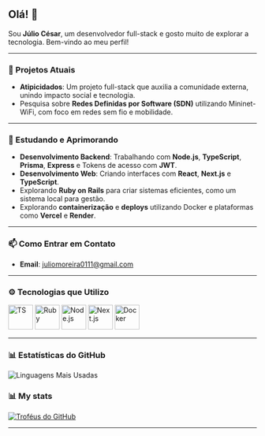 ## Olá! 👋

Sou **Júlio César**, um desenvolvedor full-stack e gosto muito de explorar a tecnologia. Bem-vindo ao meu perfil!

---

### 🔭 Projetos Atuais
- **Atipicidados**: Um projeto full-stack que auxilia a comunidade externa, unindo impacto social e tecnologia.
- Pesquisa sobre **Redes Definidas por Software (SDN)** utilizando Mininet-WiFi, com foco em redes sem fio e mobilidade.

---

### 🌱 Estudando e Aprimorando
- **Desenvolvimento Backend**: Trabalhando com **Node.js**, **TypeScript**, **Prisma**, **Express** e Tokens de acesso com **JWT**.
- **Desenvolvimento Web**: Criando interfaces com **React**, **Next.js** e **TypeScript**.
- Explorando **Ruby on Rails** para criar sistemas eficientes, como um sistema local para gestão.
- Explorando **containerização** e **deploys** utilizando Docker e plataformas como **Vercel** e **Render**.

---

### 📫 Como Entrar em Contato
- **Email**: [juliomoreira0111@gmail.com](mailto:juliomoreira0111@gmail.com)

---

### ⚙️ Tecnologias que Utilizo
<p align="start">
  <img src="https://cdn.jsdelivr.net/gh/devicons/devicon@latest/icons/typescript/typescript-original.svg" title="TS" width="50" height="50" />
  <img src="https://cdn.jsdelivr.net/gh/devicons/devicon/icons/ruby/ruby-original.svg" title="Ruby" width="50" height="50" />
  <img src="https://cdn.jsdelivr.net/gh/devicons/devicon@latest/icons/nodejs/nodejs-original-wordmark.svg" title="Node.js" width="50" height="50" />
  <img src="https://cdn.jsdelivr.net/gh/devicons/devicon/icons/nextjs/nextjs-original.svg" title="Next.js" width="50" height="50" />
  <img src="https://cdn.jsdelivr.net/gh/devicons/devicon@latest/icons/docker/docker-original-wordmark.svg" title="Docker" width="50" height="50" />

</p>


---

### 📊 Estatísticas do GitHub

![Linguagens Mais Usadas](https://github-readme-stats.vercel.app/api/top-langs/?username=jcmoreiraa&layout=compact&theme=merko&hide_border=true)

### 📊 My stats
[![Troféus do GitHub](https://github-profile-trophy.vercel.app/?username=jcmoreiraa&theme=onedark&no-frame=true&margin-w=15&margin-h=15)](https://github.com/ryo-ma/github-profile-trophy)

---

